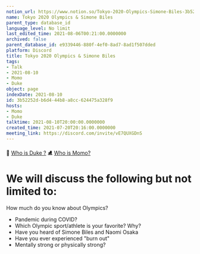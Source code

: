```yaml
---
notion_url: https://www.notion.so/Tokyo-2020-Olympics-Simone-Biles-3b52252db6d444b8a8cc624475a328f9
name: Tokyo 2020 Olympics & Simone Biles
parent_type: database_id
language_level: No limit
last_edited_time: 2021-08-06T00:21:00.0000000
archived: false
parent_database_id: e9339446-880f-4ef0-8ad7-8ad1f507dded
platform: Discord
title: Tokyo 2020 Olympics & Simone Biles
tags:
- Talk
- 2021-08-10
- Momo
- Duke
object: page
indexDate: 2021-08-10
id: 3b52252d-b6d4-44b8-a8cc-624475a328f9
hosts:
- Momo
- Duke
talktime: 2021-08-10T20:00:00.0000000
created_time: 2021-07-20T20:16:00.0000000
meeting_link: https://discord.com/invite/vE7QUXGDnS
---
```



👑   [Who is Duke ?](/e0958ccc596f4efea798c99507f0f16e) 
⛸️  [Who is Momo?](/23f0f26c7f1547c0b08477c0c6f1f461) 

# We will discuss the following but not limited to:
How much do you know about Olympics?
   - Pandemic during COVID?
   - Which Olympic sport/athlete is your favorite? Why?
   - Have you heard of Simone Biles and Naomi Osaka
   - Have you ever experienced "burn out"
   - Mentally strong or physically strong?




